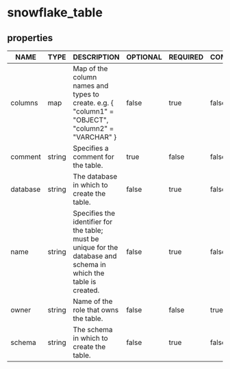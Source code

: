 
# snowflake_table

<!-- These docs are auto-generated by code in ./docgen, run by with make docs. Manual edits will be overwritten. -->

## properties

|   NAME   |  TYPE  |                                                    DESCRIPTION                                                    | OPTIONAL | REQUIRED  | COMPUTED | DEFAULT |
|----------|--------|-------------------------------------------------------------------------------------------------------------------|----------|-----------|----------|---------|
| columns  | map    | Map of the column names and types to create. e.g. { "column1" = "OBJECT", "column2" = "VARCHAR" }                 | false    | true      | false    |         |
| comment  | string | Specifies a comment for the table.                                                                                | true     | false     | false    |         |
| database | string | The database in which to create the table.                                                                        | false    | true      | false    |         |
| name     | string | Specifies the identifier for the table; must be unique for the database and schema in which the table is created. | false    | true      | false    |         |
| owner    | string | Name of the role that owns the table.                                                                             | false    | false     | true     |         |
| schema   | string | The schema in which to create the table.                                                                          | false    | true      | false    |         |
